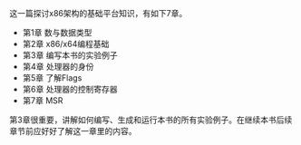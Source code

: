 这一篇探讨x86架构的基础平台知识，有如下7章。

- 第1章 数与数据类型
- 第2章 x86/x64编程基础
- 第3章 编写本书的实验例子
- 第4章 处理器的身份
- 第5章 了解Flags
- 第6章 处理器的控制寄存器
- 第7章 MSR

第3章很重要，讲解如何编写、生成和运行本书的所有实验例子。在继续本书后续章节前应好好了解这一章里的内容。